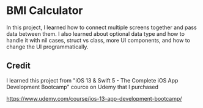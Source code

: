 # BMI Calculator

In this project, I learned how to connect multiple screens together and pass data between them. I also learned about optional data type and how to handle it with nil cases, struct vs class, more UI components, and how to change the UI programmatically.


## Credit
I learned this project from "iOS 13 & Swift 5 - The Complete iOS App Development Bootcamp" cource on Udemy that I purchased

https://www.udemy.com/course/ios-13-app-development-bootcamp/

